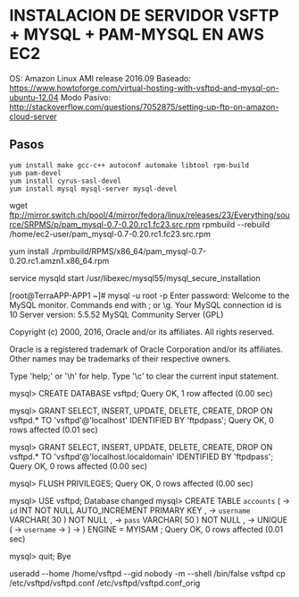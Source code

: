 # INSTALACION DE SERVIDOR VSFTP + MYSQL + PAM-MYSQL EN AWS EC2 

OS: Amazon Linux AMI release 2016.09
Baseado: https://www.howtoforge.com/virtual-hosting-with-vsftpd-and-mysql-on-ubuntu-12.04
Modo Pasivo: http://stackoverflow.com/questions/7052875/setting-up-ftp-on-amazon-cloud-server

## Pasos

```
yum install make gcc-c++ autoconf automake libtool rpm-build
yum pam-devel
yum install cyrus-sasl-devel
yum install mysql mysql-server mysql-devel
```

wget ftp://mirror.switch.ch/pool/4/mirror/fedora/linux/releases/23/Everything/source/SRPMS/p/pam_mysql-0.7-0.20.rc1.fc23.src.rpm
rpmbuild --rebuild /home/ec2-user/pam_mysql-0.7-0.20.rc1.fc23.src.rpm   

yum install ./rpmbuild/RPMS/x86_64/pam_mysql-0.7-0.20.rc1.amzn1.x86_64.rpm

service mysqld start
/usr/libexec/mysql55/mysql_secure_installation


[root@TerraAPP-APP1 ~]# mysql -u root -p 
Enter password: 
Welcome to the MySQL monitor.  Commands end with ; or \g.
Your MySQL connection id is 10
Server version: 5.5.52 MySQL Community Server (GPL)

Copyright (c) 2000, 2016, Oracle and/or its affiliates. All rights reserved.

Oracle is a registered trademark of Oracle Corporation and/or its
affiliates. Other names may be trademarks of their respective
owners.

Type 'help;' or '\h' for help. Type '\c' to clear the current input statement.

mysql> CREATE DATABASE vsftpd;
Query OK, 1 row affected (0.00 sec)

mysql> GRANT SELECT, INSERT, UPDATE, DELETE, CREATE, DROP ON vsftpd.* TO 'vsftpd'@'localhost' IDENTIFIED BY 'ftpdpass';
Query OK, 0 rows affected (0.01 sec)

mysql> GRANT SELECT, INSERT, UPDATE, DELETE, CREATE, DROP ON vsftpd.* TO 'vsftpd'@'localhost.localdomain' IDENTIFIED BY 'ftpdpass';
Query OK, 0 rows affected (0.00 sec)

mysql> FLUSH PRIVILEGES;
Query OK, 0 rows affected (0.00 sec)

mysql> USE vsftpd;
Database changed
mysql> CREATE TABLE `accounts` (
    -> `id` INT NOT NULL AUTO_INCREMENT PRIMARY KEY ,
    -> `username` VARCHAR( 30 ) NOT NULL ,
    -> `pass` VARCHAR( 50 ) NOT NULL ,
    -> UNIQUE (
    -> `username`
    -> )
    -> ) ENGINE = MYISAM ;
Query OK, 0 rows affected (0.01 sec)

mysql> quit;
Bye


useradd --home /home/vsftpd --gid nobody -m --shell /bin/false vsftpd 
cp /etc/vsftpd/vsftpd.conf /etc/vsftpd/vsftpd.conf_orig
